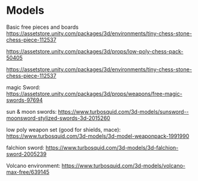 # Models

Basic free pieces and boards
https://assetstore.unity.com/packages/3d/environments/tiny-chess-stone-chess-piece-112537

https://assetstore.unity.com/packages/3d/props/low-poly-chess-pack-50405 

https://assetstore.unity.com/packages/3d/environments/tiny-chess-stone-chess-piece-112537

magic Sword: https://assetstore.unity.com/packages/3d/props/weapons/free-magic-swords-97694

sun & moon swords: https://www.turbosquid.com/3d-models/sunsword--moonsword-stylized-swords-3d-2015260

low poly weapon set (good for shields, mace): https://www.turbosquid.com/3d-models/3d-model-weaponpack-1991990

falchion sword: https://www.turbosquid.com/3d-models/3d-falchion-sword-2005239

Volcano environment: https://www.turbosquid.com/3d-models/volcano-max-free/639145
